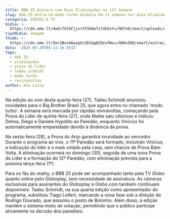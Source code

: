 ```yaml
---
title: BBB 25 Acelera com Duas Eliminações na 11ª Semana
slug: bbb-25-entra-no-modo-turbo-dinmica-da-11-semana-ter-duas-eliminaes
categoria: SÉRIES E TV
midia: >-
  https://cdn.ome.lt/4wGcfG7eFjjvrXfSkOwfsl4k5xY=/987x0/smart/uploads/conteudo/fotos/bbb25-tadeu-chmidt-modo-turbo.jpg
tipoMidia: imagem
thumb: >-
  https://cdn.ome.lt/5mr2Bsvb6wspUcSDJqqQCDznfWs=/480x360/smart/extras/conteudos/bbb25-tadeu-chmidt-modo-turbo-peq.jpg
data: '2025-03-28T04:11:16.561Z'
tags:
  - bbb 25
  - eliminações
  - prova do líder
  - tadeu schmidt
  - modo turbo
  - reviravoltas
author: Ana Luiza
---
```


Na edição ao vivo desta quarta-feira (27), Tadeu Schmidt anunciou novidades para o Big Brother Brasil 25, que agora entra no chamado 'modo turbo'. A semana será marcada por rápidas reviravoltas, começando pela Prova do Líder de quinta-feira (27), onde Maike saiu vitorioso e indicou Delma, Diego e Daniele Hypólito ao Paredão, enquanto Vinícius foi automaticamente emparedado devido à dinâmica da prova.

Na sexta-feira (28), a Prova do Anjo garantirá imunidade ao vencedor. Durante o programa ao vivo, o 11º Paredão será formado, incluindo Vinícius, a indicação do líder e o mais votado pela casa, sem chance de Prova Bate-Volta. A eliminação ocorrerá no domingo (30), seguida de uma nova Prova do Líder e a formação do 12º Paredão, com eliminação prevista para a próxima terça-feira (1º).

Para os fãs do reality, o BBB 25 pode ser acompanhado tanto pela TV Globo quanto online pelo Globoplay, sem necessidade de assinatura. As câmeras exclusivas para assinantes do Globoplay e Globo.com também continuam disponíveis. Tadeu Schmidt, na sua quarta edição como apresentador do programa, substituiu Tiago Leifert, marcando a nova fase sob a direção de Rodrigo Dourado, que assumiu o posto de Boninho. Além disso, a edição mantém o sistema misto de votação, permitindo que o público participe ativamente na decisão dos paredões.
